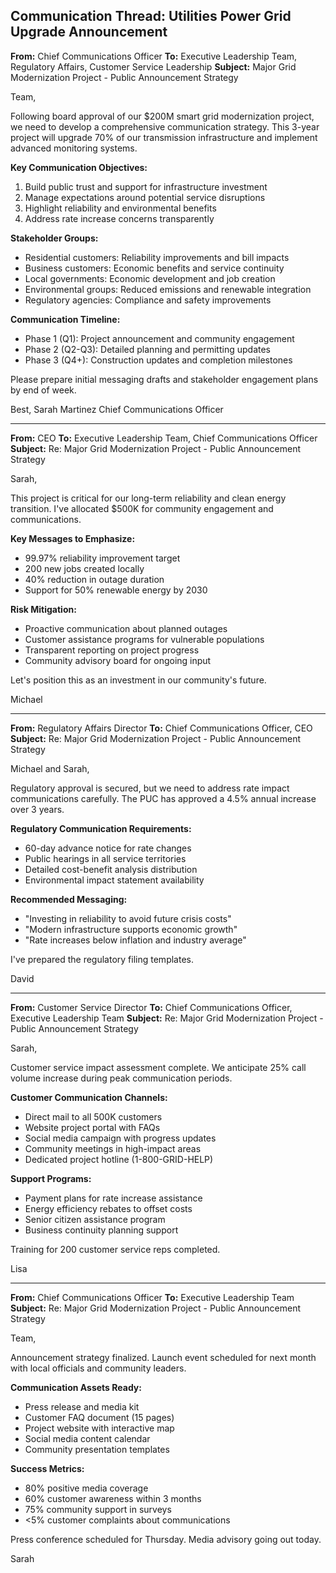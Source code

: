 ## Communication Thread: Utilities Power Grid Upgrade Announcement

**From:** Chief Communications Officer
**To:** Executive Leadership Team, Regulatory Affairs, Customer Service Leadership
**Subject:** Major Grid Modernization Project - Public Announcement Strategy

Team,

Following board approval of our $200M smart grid modernization project, we need to develop a comprehensive communication strategy. This 3-year project will upgrade 70% of our transmission infrastructure and implement advanced monitoring systems.

**Key Communication Objectives:**
1. Build public trust and support for infrastructure investment
2. Manage expectations around potential service disruptions
3. Highlight reliability and environmental benefits
4. Address rate increase concerns transparently

**Stakeholder Groups:**
- Residential customers: Reliability improvements and bill impacts
- Business customers: Economic benefits and service continuity
- Local governments: Economic development and job creation
- Environmental groups: Reduced emissions and renewable integration
- Regulatory agencies: Compliance and safety improvements

**Communication Timeline:**
- Phase 1 (Q1): Project announcement and community engagement
- Phase 2 (Q2-Q3): Detailed planning and permitting updates
- Phase 3 (Q4+): Construction updates and completion milestones

Please prepare initial messaging drafts and stakeholder engagement plans by end of week.

Best,
Sarah Martinez
Chief Communications Officer

---

**From:** CEO
**To:** Executive Leadership Team, Chief Communications Officer
**Subject:** Re: Major Grid Modernization Project - Public Announcement Strategy

Sarah,

This project is critical for our long-term reliability and clean energy transition. I've allocated $500K for community engagement and communications.

**Key Messages to Emphasize:**
- 99.97% reliability improvement target
- 200 new jobs created locally
- 40% reduction in outage duration
- Support for 50% renewable energy by 2030

**Risk Mitigation:**
- Proactive communication about planned outages
- Customer assistance programs for vulnerable populations
- Transparent reporting on project progress
- Community advisory board for ongoing input

Let's position this as an investment in our community's future.

Michael

---

**From:** Regulatory Affairs Director
**To:** Chief Communications Officer, CEO
**Subject:** Re: Major Grid Modernization Project - Public Announcement Strategy

Michael and Sarah,

Regulatory approval is secured, but we need to address rate impact communications carefully. The PUC has approved a 4.5% annual increase over 3 years.

**Regulatory Communication Requirements:**
- 60-day advance notice for rate changes
- Public hearings in all service territories
- Detailed cost-benefit analysis distribution
- Environmental impact statement availability

**Recommended Messaging:**
- "Investing in reliability to avoid future crisis costs"
- "Modern infrastructure supports economic growth"
- "Rate increases below inflation and industry average"

I've prepared the regulatory filing templates.

David

---

**From:** Customer Service Director
**To:** Chief Communications Officer, Executive Leadership Team
**Subject:** Re: Major Grid Modernization Project - Public Announcement Strategy

Sarah,

Customer service impact assessment complete. We anticipate 25% call volume increase during peak communication periods.

**Customer Communication Channels:**
- Direct mail to all 500K customers
- Website project portal with FAQs
- Social media campaign with progress updates
- Community meetings in high-impact areas
- Dedicated project hotline (1-800-GRID-HELP)

**Support Programs:**
- Payment plans for rate increase assistance
- Energy efficiency rebates to offset costs
- Senior citizen assistance program
- Business continuity planning support

Training for 200 customer service reps completed.

Lisa

---

**From:** Chief Communications Officer
**To:** Executive Leadership Team
**Subject:** Re: Major Grid Modernization Project - Public Announcement Strategy

Team,

Announcement strategy finalized. Launch event scheduled for next month with local officials and community leaders.

**Communication Assets Ready:**
- Press release and media kit
- Customer FAQ document (15 pages)
- Project website with interactive map
- Social media content calendar
- Community presentation templates

**Success Metrics:**
- 80% positive media coverage
- 60% customer awareness within 3 months
- 75% community support in surveys
- <5% customer complaints about communications

Press conference scheduled for Thursday. Media advisory going out today.

Sarah
